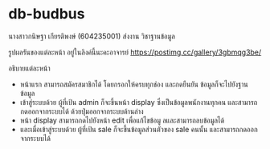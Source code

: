 # db-budbus
นางสาวกนิษฐา เกียรติพงษ์ (604235001)
ส่งงาน วิชาฐานข้อมูล 

รูปผลรันของแต่ละหน้า อยู่ในลิงค์นี้นะคะอาจารย์
https://postimg.cc/gallery/3gbmqg3be/



อธิบายแต่ละหน้า
- หน้าแรก สามารถสมัครสมาชิกได้ โดยกรอกให้ครบทุกช่อง และกดยืนยัน ข้อมูลก็จะไปยังฐานข้อมูล
- เข้าสู่ระบบด้วย ผู้ที่เป้น admin ก็จะขึ้นหน้า display ซึ่งเป็นข้อมูลพนักงานทุกคน และสามารถกดออกจากระบบได้ ด้วยปุ่มออกจากระบบด้านล่าง
- หน้า display สามารถกดไปยังหน้า edit เพื่อแก้ไขข้อมู ลและสามารถลบข้อมูลได้
- และเมื่อเข้าสู่ระบบด้วย ผู้ที่เป้น sale ก็จะขึ้นข้อมูลส่วนตัวของ sale คนนั้น และสามารถกดออกจากระบบได้
